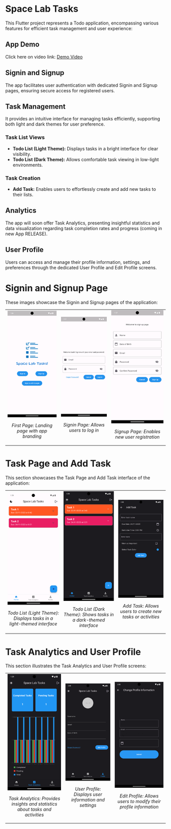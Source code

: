 # Space Lab Tasks

This Flutter project represents a Todo application, encompassing various features for efficient task management and user experience:

## App Demo

Click here on video link: <a href="https://youtu.be/lGLMuZRbC6w" target="_blank">Demo Video</a>

## Signin and Signup
The app facilitates user authentication with dedicated Signin and Signup pages, ensuring secure access for registered users.

## Task Management
It provides an intuitive interface for managing tasks efficiently, supporting both light and dark themes for user preference.

### Task List Views
- **Todo List (Light Theme):** Displays tasks in a bright interface for clear visibility.
- **Todo List (Dark Theme):** Allows comfortable task viewing in low-light environments.

### Task Creation
- **Add Task:** Enables users to effortlessly create and add new tasks to their lists.

## Analytics
The app will soon offer Task Analytics, presenting insightful statistics and data visualization regarding task completion rates and progress (coming in new App RELEASE).

## User Profile
Users can access and manage their profile information, settings, and preferences through the dedicated User Profile and Edit Profile screens.


# Signin and Signup Page

These images showcase the Signin and Signup pages of the application:

<table>
  <tr>
    <td>
      <img src="https://github.com/ShubhamKNIT/D-Artistry/raw/main/assets/images/D'Artistry%20Screenshot/First_Page.png" alt="First Page" width="300">
      <p align="center"><em>First Page: Landing page with app branding</em></p>
    </td>
    <td>
      <img src="https://github.com/ShubhamKNIT/D-Artistry/raw/main/assets/images/D'Artistry%20Screenshot/Signin_Page.png" alt="Signin Page" width="300">
      <p align="center"><em>Signin Page: Allows users to log in</em></p>
    </td>
    <td>
      <img src="https://github.com/ShubhamKNIT/D-Artistry/raw/main/assets/images/D'Artistry%20Screenshot/Signup_Page.png" alt="Signup Page" width="300">
      <p align="center"><em>Signup Page: Enables new user registration</em></p>
    </td>
  </tr>
</table>


# Task Page and Add Task

This section showcases the Task Page and Add Task interface of the application:

<table>
  <tr>
    <td>
      <img src="https://github.com/ShubhamKNIT/D-Artistry/raw/main/assets/images/D'Artistry%20Screenshot/Todo_List_Light.png" alt="Todo List Light" width="300">
      <p align="center"><em>Todo List (Light Theme): Displays tasks in a light-themed interface</em></p>
    </td>
    <td>
      <img src="https://github.com/ShubhamKNIT/D-Artistry/raw/main/assets/images/D'Artistry%20Screenshot/Todo_list_dark.png" alt="Todo List Dark" width="300">
      <p align="center"><em>Todo List (Dark Theme): Shows tasks in a dark-themed interface</em></p>
    </td>
    <td>
      <img src="https://github.com/ShubhamKNIT/D-Artistry/raw/main/assets/images/D'Artistry%20Screenshot/Add_task.png" alt="Add Task" width="300">
      <p align="center"><em>Add Task: Allows users to create new tasks or activities</em></p>
    </td>
  </tr>
</table>

# Task Analytics and User Profile

This section illustrates the Task Analytics and User Profile screens:

<table>
  <tr>
    <td>
      <img src="https://github.com/ShubhamKNIT/D-Artistry/raw/main/assets/images/D'Artistry%20Screenshot/Task_Analytics.png" alt="Task Analytics" width="300">
      <p align="center"><em>Task Analytics: Provides insights and statistics about tasks and activities</em></p>
    </td>
    <td>
      <img src="https://github.com/ShubhamKNIT/D-Artistry/raw/main/assets/images/D'Artistry%20Screenshot/Profile.png" alt="User Profile" width="300">
      <p align="center"><em>User Profile: Displays user information and settings</em></p>
    </td>
    <td>
      <img src="https://github.com/ShubhamKNIT/D-Artistry/raw/main/assets/images/D'Artistry%20Screenshot/Edit_Profile.png" alt="Edit Profile" width="300">
      <p align="center"><em>Edit Profile: Allows users to modify their profile information</em></p>
    </td>
  </tr>
</table>

